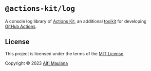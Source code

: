 # `@actions-kit/log`

A console log library of [Actions Kit](https://github.com/threeal/actions-kit), an additional [toolkit](https://github.com/actions/toolkit) for developing [GitHub Actions](https://github.com/features/actions).

## License

This project is licensed under the terms of the [MIT License](./LICENSE).

Copyright © 2023 [Alfi Maulana](https://github.com/threeal)
